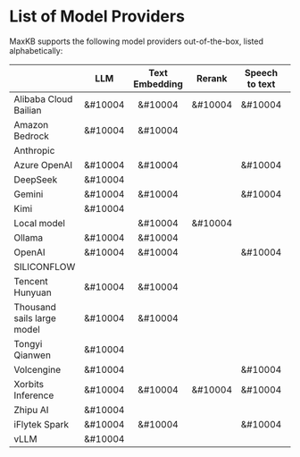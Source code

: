 # List of Model Providers

MaxKB supports the following model providers out-of-the-box, listed alphabetically:

|                 | LLM |  Text Embedding  |  Rerank  | Speech to text | TTS | Vision Model   | Image Generation  |
|-----------------|:--------:|:---------:|:----------:|:----------:|:----------:|:----------:|:----------:|
|Alibaba Cloud Bailian        |  &#10004 |  &#10004  | &#10004    |  &#10004   | &#10004   |  &#10004   |  &#10004  |        
|Amazon Bedrock   |  &#10004 |  &#10004  |            |            |           |            |         |
|Anthropic|
|Azure OpenAI     |  &#10004 |  &#10004  |            |  &#10004   | &#10004   |  &#10004  | &#10004 |
|DeepSeek         |  &#10004 |           |            |            |           |           |         | 
|Gemini           |  &#10004 |  &#10004  |            |  &#10004   |           | &#10004   |          |
|Kimi     |  &#10004 |           |            |            |           |           |          |
|Local model          |          |  &#10004  | &#10004    |            |           |        |        |
|Ollama           |  &#10004 |  &#10004  |            |            |           | &#10004 |          |
|OpenAI           |  &#10004 |  &#10004  |            | &#10004    |  &#10004  | &#10004 | &#10004 |
|SILICONFLOW|
|Tencent Hunyuan          |  &#10004 |  &#10004  |            |            |           | &#10004 | &#10004 |
|Thousand sails large model         | &#10004 |  &#10004  |            |            |           |        |        |
|Tongyi Qianwen          | &#10004  |           |            |            |           | &#10004  | &#10004 |
|Volcengine          |  &#10004 |           |            |  &#10004   |  &#10004  | &#10004 | &#10004 |
|Xorbits Inference| &#10004 |  &#10004   | &#10004    | &#10004   |   &#10004  | &#10004 | &#10004 |
|Zhipu AI          | &#10004 |            |            |            |           | &#10004 | &#10004 |
|iFlytek Spark          | &#10004 |  &#10004   |            | &#10004    |  &#10004  |        |         |
|vLLM             |  &#10004 |          |            |            |           |         |          |